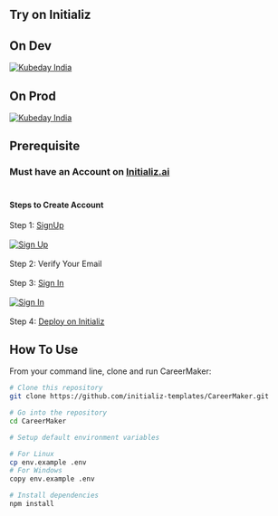 ## Try on Initializ

## On Dev 
[![Kubeday India](https://res.cloudinary.com/daosik5yi/image/upload/f_auto,q_auto/pntsnjpa1sxbc2d02q9n)](https://console.dev.initializ.ai/create-app/?clone=https://github.com/initializ-templates/CareerMaker&repo_name=CareerMaker&description=♾%20A%20cutting-edge%20career%20maker%20site%20built%20with%20React%20to%20streamline%20job%20searches%20and%20professional%20growth&github=true)


## On Prod 
[![Kubeday India](https://res.cloudinary.com/daosik5yi/image/upload/f_auto,q_auto/pntsnjpa1sxbc2d02q9n)](https://console.initializ.ai/create-app/?clone=https://github.com/initializ-templates/CareerMaker&repo_name=CareerMaker&description=♾%20A%20cutting-edge%20career%20maker%20site%20built%20with%20React%20to%20streamline%20job%20searches%20and%20professional%20growth&github=true)

## Prerequisite 
### Must have an Account on [Initializ.ai](https://console.initializ.ai/register/)<br><br>

#### Steps to Create Account
 Step 1: [SignUp](https://console.initializ.ai/register/) <br>
 <br>[![Sign Up](https://res.cloudinary.com/dd4xje8fc/image/upload/v1717773727/image_1_eaxyhp.png)](https://console.initializ.ai/register/)<br><br>
 Step 2: Verify Your Email<br><br>
 Step 3: [Sign In](https://console.initializ.ai/login/) <br><br>[![Sign In](https://res.cloudinary.com/dd4xje8fc/image/upload/v1717773726/image_2_pi56ah.png)](https://console.initializ.ai/login/)<br><br>
 Step 4: [Deploy on Initializ](https://console.initializ.ai/create-app/?clone=https://github.com/initializ-templates/CareerMaker&repo_name=CareerMaker&description=♾%20A%20cutting-edge%20career%20maker%20site%20built%20with%20React%20to%20streamline%20job%20searches%20and%20professional%20growth&github=true)


## How To Use 

From your command line, clone and run CareerMaker:

```bash
# Clone this repository
git clone https://github.com/initializ-templates/CareerMaker.git

# Go into the repository
cd CareerMaker

# Setup default environment variables

# For Linux
cp env.example .env
# For Windows
copy env.example .env

# Install dependencies
npm install
